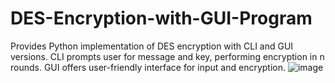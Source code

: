# DES-Encryption-with-GUI-Program
Provides Python implementation of DES encryption with CLI and GUI versions. CLI prompts user for message and key, performing encryption in n rounds. GUI offers user-friendly interface for input and encryption.
![image](https://github.com/Rimahhd/DES-Encryption-with-GUI-/assets/103281992/153c2322-8580-4243-b1e4-cd639c9e422f)
